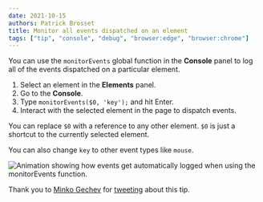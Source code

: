 ```yaml
---
date: 2021-10-15
authors: Patrick Brosset
title: Monitor all events dispatched on an element
tags: ["tip", "console", "debug", "browser:edge", "browser:chrome"]
---
```


You can use the `monitorEvents` global function in the **Console** panel to log all of the events dispatched on a particular element.

1. Select an element in the **Elements** panel.
1. Go to the **Console**.
1. Type `monitorEvents($0, 'key');` and hit Enter.
1. Interact with the selected element in the page to dispatch events.

You can replace `$0` with a reference to any other element. `$0` is just a shortcut to the currently selected element.

You can also change `key` to other event types like `mouse`.

![Animation showing how events get automatically logged when using the monitorEvents function.](../../assets/img/monitor-element-events.gif)

Thank you to [Minko Gechev](https://github.com/mgechev) for [tweeting](https://twitter.com/mgechev/status/1447419251120279558) about this tip.
